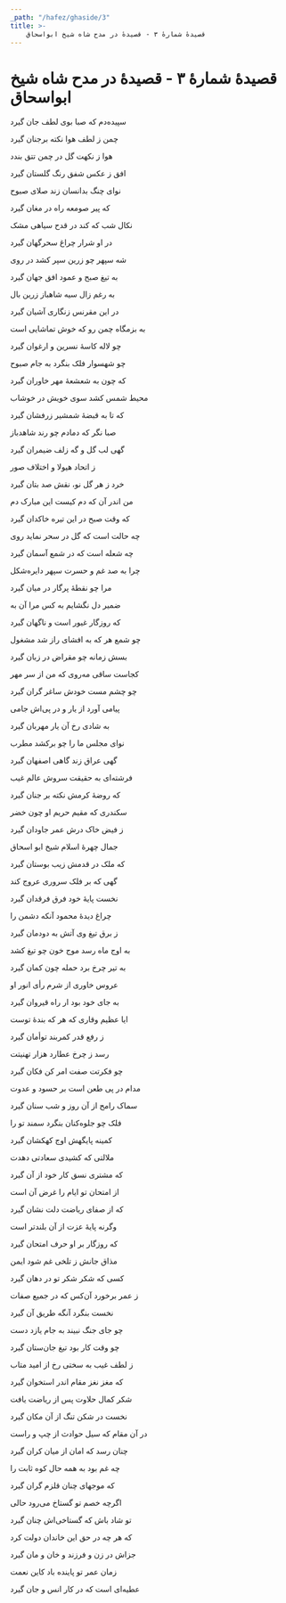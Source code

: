 ```yaml
---
_path: "/hafez/ghaside/3"
title: >-
    قصیدهٔ شمارهٔ ۳ - قصیدهٔ در مدح شاه شیخ ابواسحاق
---
```

# قصیدهٔ شمارهٔ ۳ - قصیدهٔ در مدح شاه شیخ ابواسحاق

<div class="b" id="bn1"><div class="m1"><p>سپیده‌دم که صبا بوی لطف جان گیرد</p></div>
<div class="m2"><p>چمن ز لطف هوا نکته برجنان گیرد</p></div></div>
<div class="b" id="bn2"><div class="m1"><p>هوا ز نکهت گل در چمن تتق بندد</p></div>
<div class="m2"><p>افق ز عکس شفق رنگ گلستان گیرد</p></div></div>
<div class="b" id="bn3"><div class="m1"><p>نوای چنگ بدانسان زند صلای صبوح</p></div>
<div class="m2"><p>که پیر صومعه راه در مغان گیرد</p></div></div>
<div class="b" id="bn4"><div class="m1"><p>نکال شب که کند در قدح سیاهی مشک</p></div>
<div class="m2"><p>در او شرار چراغ سحرگهان گیرد</p></div></div>
<div class="b" id="bn5"><div class="m1"><p>شه سپهر چو زرین سپر کشد در روی</p></div>
<div class="m2"><p>به تیغ صبح و عمود افق جهان گیرد</p></div></div>
<div class="b" id="bn6"><div class="m1"><p>به رغم زال سیه شاهباز زرین بال</p></div>
<div class="m2"><p>در این مقرنس زنگاری آشیان گیرد</p></div></div>
<div class="b" id="bn7"><div class="m1"><p>به بزمگاه چمن رو که خوش تماشایی است</p></div>
<div class="m2"><p>چو لاله کاسهٔ نسرین و ارغوان گیرد</p></div></div>
<div class="b" id="bn8"><div class="m1"><p>چو شهسوار فلک بنگرد به جام صبوح</p></div>
<div class="m2"><p>که چون به شعشعهٔ مهر خاوران گیرد</p></div></div>
<div class="b" id="bn9"><div class="m1"><p>محیط شمس کشد سوی خویش در خوشاب</p></div>
<div class="m2"><p>که تا به قبضهٔ شمشیر زرفشان گیرد</p></div></div>
<div class="b" id="bn10"><div class="m1"><p>صبا نگر که دمادم چو رند شاهدباز</p></div>
<div class="m2"><p>گهی لب گل و گه زلف ضیمران گیرد</p></div></div>
<div class="b" id="bn11"><div class="m1"><p>ز اتحاد هیولا و اختلاف صور</p></div>
<div class="m2"><p>خرد ز هر گل نو، نقش صد بتان گیرد</p></div></div>
<div class="b" id="bn12"><div class="m1"><p>من اندر آن که دم کیست این مبارک دم</p></div>
<div class="m2"><p>که وقت صبح در این تیره خاکدان گیرد</p></div></div>
<div class="b" id="bn13"><div class="m1"><p>چه حالت است که گل در سحر نماید روی</p></div>
<div class="m2"><p>چه شعله است که در شمع آسمان گیرد</p></div></div>
<div class="b" id="bn14"><div class="m1"><p>چرا به صد غم و حسرت سپهر دایره‌شکل</p></div>
<div class="m2"><p>مرا چو نقطهٔ پرگار در میان گیرد</p></div></div>
<div class="b" id="bn15"><div class="m1"><p>ضمیر دل نگشایم به کس مرا آن به</p></div>
<div class="m2"><p>که روزگار غیور است و ناگهان گیرد</p></div></div>
<div class="b" id="bn16"><div class="m1"><p>چو شمع هر که به افشای راز شد مشغول</p></div>
<div class="m2"><p>بسش زمانه چو مقراض در زبان گیرد</p></div></div>
<div class="b" id="bn17"><div class="m1"><p>کجاست ساقی مه‌روی که من از سر مهر</p></div>
<div class="m2"><p>چو چشم مست خودش ساغر گران گیرد</p></div></div>
<div class="b" id="bn18"><div class="m1"><p>پیامی آورد از یار و در پی‌اش جامی</p></div>
<div class="m2"><p>به شادی رخ آن یار مهربان گیرد</p></div></div>
<div class="b" id="bn19"><div class="m1"><p>نوای مجلس ما را چو برکشد مطرب</p></div>
<div class="m2"><p>گهی عراق زند گاهی اصفهان گیرد</p></div></div>
<div class="b" id="bn20"><div class="m1"><p>فرشته‌ای به حقیقت سروش عالم غیب</p></div>
<div class="m2"><p>که روضهٔ کرمش نکته بر جنان گیرد</p></div></div>
<div class="b" id="bn21"><div class="m1"><p>سکندری که مقیم حریم او چون خضر</p></div>
<div class="m2"><p>ز فیض خاک درش عمر جاودان گیرد</p></div></div>
<div class="b" id="bn22"><div class="m1"><p>جمال چهرهٔ اسلام شیخ ابو اسحاق</p></div>
<div class="m2"><p>که ملک در قدمش زیب بوستان گیرد</p></div></div>
<div class="b" id="bn23"><div class="m1"><p>گهی که بر فلک سروری عروج کند</p></div>
<div class="m2"><p>نخست پایهٔ خود فرق فرقدان گیرد</p></div></div>
<div class="b" id="bn24"><div class="m1"><p>چراغ دیدهٔ محمود آنکه دشمن را</p></div>
<div class="m2"><p>ز برق تیغ وی آتش به دودمان گیرد</p></div></div>
<div class="b" id="bn25"><div class="m1"><p>به اوج ماه رسد موج خون چو تیغ کشد</p></div>
<div class="m2"><p>به تیر چرخ برد حمله چون کمان گیرد</p></div></div>
<div class="b" id="bn26"><div class="m1"><p>عروس خاوری از شرم رأی انور او</p></div>
<div class="m2"><p>به جای خود بود ار راه قیروان گیرد</p></div></div>
<div class="b" id="bn27"><div class="m1"><p>ایا عظیم وقاری که هر که بندهٔ توست</p></div>
<div class="m2"><p>ز رفع قدر کمربند توأمان گیرد</p></div></div>
<div class="b" id="bn28"><div class="m1"><p>رسد ز چرخ عطارد هزار تهنیتت</p></div>
<div class="m2"><p>چو فکرتت صفت امر کن فکان گیرد</p></div></div>
<div class="b" id="bn29"><div class="m1"><p>مدام در پی طعن است بر حسود و عدوت</p></div>
<div class="m2"><p>سماک رامح از آن روز و شب سنان گیرد</p></div></div>
<div class="b" id="bn30"><div class="m1"><p>فلک چو جلوه‌کنان بنگرد سمند تو را</p></div>
<div class="m2"><p>کمینه پایگهش اوج کهکشان گیرد</p></div></div>
<div class="b" id="bn31"><div class="m1"><p>ملالتی که کشیدی سعادتی دهدت</p></div>
<div class="m2"><p>که مشتری نسق کار خود از آن گیرد</p></div></div>
<div class="b" id="bn32"><div class="m1"><p>از امتحان تو ایام را غرض آن است</p></div>
<div class="m2"><p>که از صفای ریاضت دلت نشان گیرد</p></div></div>
<div class="b" id="bn33"><div class="m1"><p>وگرنه پایهٔ عزت از آن بلندتر است</p></div>
<div class="m2"><p>که روزگار بر او حرف امتحان گیرد</p></div></div>
<div class="b" id="bn34"><div class="m1"><p>مذاق جانش ز تلخی غم شود ایمن</p></div>
<div class="m2"><p>کسی که شکر شکر تو در دهان گیرد</p></div></div>
<div class="b" id="bn35"><div class="m1"><p>ز عمر برخورد آن‌کس که در جمیع صفات</p></div>
<div class="m2"><p>نخست بنگرد آنگه طریق آن گیرد</p></div></div>
<div class="b" id="bn36"><div class="m1"><p>چو جای جنگ نبیند به جام یازد دست</p></div>
<div class="m2"><p>چو وقت کار بود تیغ جان‌ستان گیرد</p></div></div>
<div class="b" id="bn37"><div class="m1"><p>ز لطف غیب به سختی رخ از امید متاب</p></div>
<div class="m2"><p>که مغز نغز مقام اندر استخوان گیرد</p></div></div>
<div class="b" id="bn38"><div class="m1"><p>شکر کمال حلاوت پس از ریاضت یافت</p></div>
<div class="m2"><p>نخست در شکن تنگ از آن مکان گیرد</p></div></div>
<div class="b" id="bn39"><div class="m1"><p>در آن مقام که سیل حوادث از چپ و راست</p></div>
<div class="m2"><p>چنان رسد که امان از میان کران گیرد</p></div></div>
<div class="b" id="bn40"><div class="m1"><p>چه غم بود به همه حال کوه ثابت را</p></div>
<div class="m2"><p>که موجهای چنان قلزم گران گیرد</p></div></div>
<div class="b" id="bn41"><div class="m1"><p>اگرچه خصم تو گستاخ می‌رود حالی</p></div>
<div class="m2"><p>تو شاد باش که گستاخی‌اش چنان گیرد</p></div></div>
<div class="b" id="bn42"><div class="m1"><p>که هر چه در حق این خاندان دولت کرد</p></div>
<div class="m2"><p>جزاش در زن و فرزند و خان و مان گیرد</p></div></div>
<div class="b" id="bn43"><div class="m1"><p>زمان عمر تو پاینده باد کاین نعمت</p></div>
<div class="m2"><p>عطیه‌ای است که در کار انس و جان گیرد</p></div></div>
